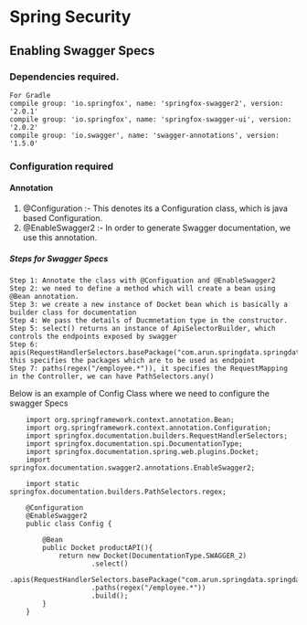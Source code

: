 # Spring Security

## Enabling Swagger Specs 

### Dependencies required.

    For Gradle
    compile group: 'io.springfox', name: 'springfox-swagger2', version: '2.0.1'
	compile group: 'io.springfox', name: 'springfox-swagger-ui', version: '2.0.2'
	compile group: 'io.swagger', name: 'swagger-annotations', version: '1.5.0'


### Configuration required

#### Annotation

1. @Configuration :- This denotes its a Configuration class, which is java based Configuration.
2. @EnableSwagger2 :- In order to generate Swagger documentation, we use this annotation.

##### Steps for Swagger Specs
    Step 1: Annotate the class with @Configuation and @EnableSwagger2
    Step 2: we need to define a method which will create a bean using @Bean annotation.
    Step 3: we create a new instance of Docket bean which is basically a builder class for documentation
    Step 4: We pass the details of Ducmnetation type in the constructor.
    Step 5: select() returns an instance of ApiSelectorBuilder, which controls the endpoints exposed by swagger
    Step 6: apis(RequestHandlerSelectors.basePackage("com.arun.springdata.springdata.Controller")), this specifies the packages which are to be used as endpoint
    Step 7: paths(regex("/employee.*")), it specifies the RequestMapping in the Controller, we can have PathSelectors.any()

Below is an example of Config Class where we need to configure the swagger Specs

        import org.springframework.context.annotation.Bean;
        import org.springframework.context.annotation.Configuration;
        import springfox.documentation.builders.RequestHandlerSelectors;
        import springfox.documentation.spi.DocumentationType;
        import springfox.documentation.spring.web.plugins.Docket;
        import springfox.documentation.swagger2.annotations.EnableSwagger2;
        
        import static springfox.documentation.builders.PathSelectors.regex;
        
        @Configuration
        @EnableSwagger2
        public class Config {
        
            @Bean
            public Docket productAPI(){
                return new Docket(DocumentationType.SWAGGER_2)
                        .select()
                        .apis(RequestHandlerSelectors.basePackage("com.arun.springdata.springdata.Controller"))
                        .paths(regex("/employee.*"))
                        .build();
            }
        }

